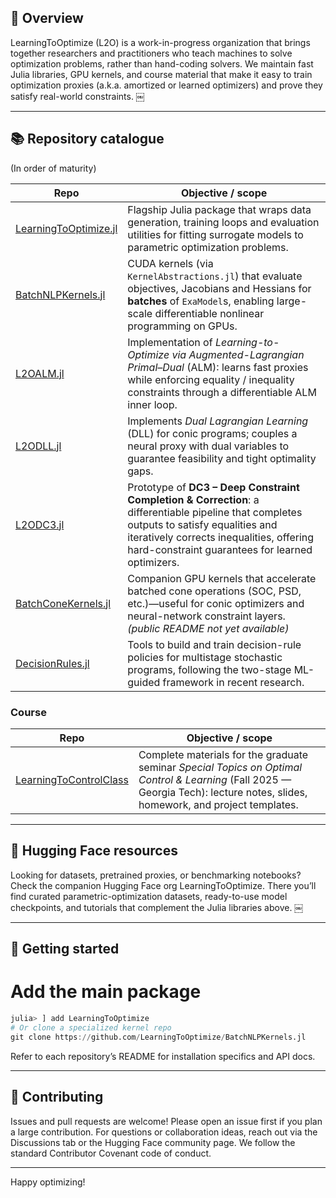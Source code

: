## 🚀 Overview

LearningToOptimize (L2O) is a work-in-progress organization that brings together researchers and practitioners who teach machines to solve optimization problems, rather than hand-coding solvers. We maintain fast Julia libraries, GPU kernels, and course material that make it easy to train optimization proxies (a.k.a. amortized or learned optimizers) and prove they satisfy real-world constraints.  ￼

----

## 📚 Repository catalogue

(In order of maturity)

| Repo | Objective / scope |
|------|-------------------|
| [LearningToOptimize.jl](https://github.com/LearningToOptimize/LearningToOptimize.jl) | Flagship Julia package that wraps data generation, training loops and evaluation utilities for fitting surrogate models to parametric optimization problems. |
| [BatchNLPKernels.jl](https://github.com/LearningToOptimize/BatchNLPKernels.jl) | CUDA kernels (via `KernelAbstractions.jl`) that evaluate objectives, Jacobians and Hessians for **batches** of `ExaModel`s, enabling large-scale differentiable nonlinear programming on GPUs. |
| [L2OALM.jl](https://github.com/LearningToOptimize/L2OALM.jl) | Implementation of *Learning-to-Optimize via Augmented-Lagrangian Primal–Dual* (ALM): learns fast proxies while enforcing equality / inequality constraints through a differentiable ALM inner loop. | 
| [L2ODLL.jl](https://github.com/LearningToOptimize/L2ODLL.jl) | Implements *Dual Lagrangian Learning* (DLL) for conic programs; couples a neural proxy with dual variables to guarantee feasibility and tight optimality gaps.  |
| [L2ODC3.jl](https://github.com/LearningToOptimize/L2ODC3.jl) | Prototype of **DC3 – Deep Constraint Completion & Correction**: a differentiable pipeline that completes outputs to satisfy equalities and iteratively corrects inequalities, offering hard-constraint guarantees for learned optimizers.   |
| [BatchConeKernels.jl](https://github.com/LearningToOptimize/BatchConeKernels.jl) | Companion GPU kernels that accelerate batched cone operations (SOC, PSD, etc.)—useful for conic optimizers and neural-network constraint layers. *(public README not yet available)* |
| [DecisionRules.jl](https://github.com/andrewrosemberg/DecisionRules.jl) | Tools to build and train decision-rule policies for multistage stochastic programs, following the two-stage ML-guided framework in recent research. |

### Course

| Repo | Objective / scope |
|------|-------------------|
| [LearningToControlClass](https://github.com/LearningToOptimize/LearningToControlClass) | Complete materials for the graduate seminar *Special Topics on Optimal Control & Learning* (Fall 2025 — Georgia Tech): lecture notes, slides, homework, and project templates. |

----

## 🤗 Hugging Face resources

Looking for datasets, pretrained proxies, or benchmarking notebooks? Check the companion Hugging Face org LearningToOptimize. There you’ll find curated parametric-optimization datasets, ready-to-use model checkpoints, and tutorials that complement the Julia libraries above.  ￼

----

## 🔗 Getting started

# Add the main package

```julia
julia> ] add LearningToOptimize
# Or clone a specialized kernel repo
git clone https://github.com/LearningToOptimize/BatchNLPKernels.jl
```

Refer to each repository’s README for installation specifics and API docs.

----

## 🤝 Contributing

Issues and pull requests are welcome! Please open an issue first if you plan a large contribution. For questions or collaboration ideas, reach out via the Discussions tab or the Hugging Face community page. We follow the standard Contributor Covenant code of conduct.

----

Happy optimizing!
